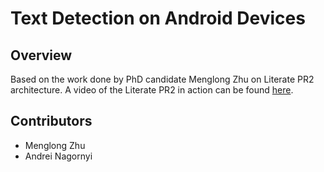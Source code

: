 Text Detection on Android Devices
=================================

Overview
--------
Based on the work done by PhD candidate Menglong Zhu on Literate PR2 architecture.
A video of the Literate PR2 in action can be found [here](http://www.youtube.com/watch?v=de7mwCBMH98).

Contributors
------------
* Menglong Zhu
* Andrei Nagornyi